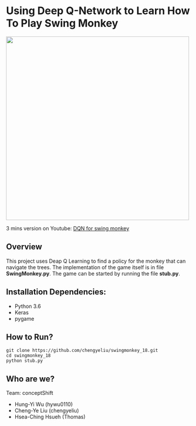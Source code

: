 # Using Deep Q-Network to Learn How To Play Swing Monkey

<img src="./out.gif" width="500">

3 mins version on Youtube: [DQN for swing monkey](https://www.youtube.com/watch?v=1U4nHe-rRgM)

## Overview
This project uses Deap Q Learning to find a policy for the monkey that can navigate the trees. The implementation of the game itself is in file **SwingMonkey.py**. The game can be started by running the file **stub.py**. 

## Installation Dependencies:
* Python 3.6
* Keras
* pygame

## How to Run?
```
git clone https://github.com/chengyeliu/swingmonkey_18.git
cd swingmonkey_18
python stub.py
```
## Who are we? 
Team: conceptShift
* Hung-Yi Wu (hywu0110)
* Cheng-Ye Liu (chengyeliu)
* Hsea-Ching Hsueh (Thomas)
